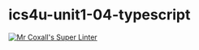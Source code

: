 # ics4u-unit1-04-typescript

[![Mr Coxall's Super Linter](https://github.com/Seti-Ngabo/ics4u-unit1-04-typescript/workflows/Mr%20Coxall's%20Super%20Linter/badge.svg)](https://github.com/Seti-Ngabo/ics4u-unit1-04-typescript/actions/)
